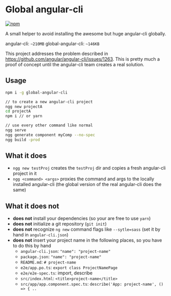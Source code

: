 # Global angular-cli

[![npm][npm-badge]][npm-badge-url]

A small helper to avoid installing the awesome but huge angular-cli globally.

angular-cli: `~210MB`
global-angular-cli: `~146KB`

This project addresses the problem described in https://github.com/angular/angular-cli/issues/1263.
This is pretty much a proof of concept until the angular-cli team creates a real solution.

## Usage

```bash
npm i -g global-angular-cli

// to create a new angular-cli project
ngg new projectA
cd projectA
npm i // or yarn

// use every other command like normal
ngg serve
ngg generate component myComp --no-spec
ngg build -prod
```

## What it does
* `ngg new testProj` creates the `testProj` dir and copies a fresh angular-cli project in it
* `ngg <command> <args>` proxies the command and args to the locally installed angular-cli (the global version of the real angular-cli does the same)

## What it does not
* __does not__ install your dependencies (so your are free to use `yarn`)
* __does not__ initialize a git repository (`git init`)
* __does not__ recognize `ng new` command flags like `--sytle=sass` (set it by hand in `angular-cli.json`)
* __does not__ insert your project name in the following places, so you have to do this by hand
  * `angular-cli.json`: `"name": "project-name"`
  * `package.json`: `"name": "project-name"`
  * `README.md`: `# project-name`
  * `e2e/app.po.ts`: `export class ProjectNamePage`
  * `e2e/e2e-spec.ts`: import, describe
  * `src/index.html`: `<title>project-name</title>`
  * `src/app/app.component.spec.ts`: `describe('App: project-name', () => { ..`

[npm-badge]: https://img.shields.io/npm/v/global-angular-cli.svg
[npm-badge-url]: https://www.npmjs.com/package/global-angular-cli
